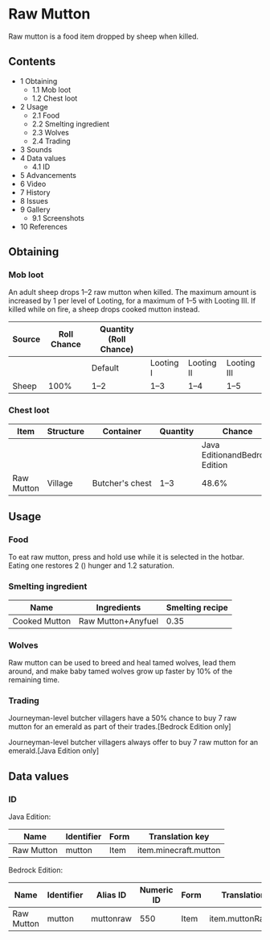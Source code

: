 # Raw Mutton
Raw mutton is a food item dropped by sheep when killed.

## Contents
- 1 Obtaining
	- 1.1 Mob loot
	- 1.2 Chest loot
- 2 Usage
	- 2.1 Food
	- 2.2 Smelting ingredient
	- 2.3 Wolves
	- 2.4 Trading
- 3 Sounds
- 4 Data values
	- 4.1 ID
- 5 Advancements
- 6 Video
- 7 History
- 8 Issues
- 9 Gallery
	- 9.1 Screenshots
- 10 References

## Obtaining
### Mob loot
An adult sheep drops 1–2 raw mutton when killed. The maximum amount is increased by 1 per level of Looting, for a maximum of 1–5 with Looting III. If killed while on fire, a sheep drops cooked mutton instead.

| Source | Roll Chance | Quantity (Roll Chance) |           |            |             |
|--------|-------------|------------------------|-----------|------------|-------------|
|        |             | Default                | Looting I | Looting II | Looting III |
| Sheep  | 100%        | 1–2                    | 1–3       | 1–4        | 1–5         |

### Chest loot
| Item       | Structure | Container       | Quantity | Chance                         |
|------------|-----------|-----------------|----------|--------------------------------|
|            |           |                 |          | Java EditionandBedrock Edition |
| Raw Mutton | Village   | Butcher's chest | 1–3      | 48.6%                          |

## Usage
### Food
To eat raw mutton, press and hold use while it is selected in the hotbar. Eating one restores 2 () hunger and 1.2 saturation.

### Smelting ingredient
| Name          | Ingredients        | Smelting recipe |
|---------------|--------------------|-----------------|
| Cooked Mutton | Raw Mutton+Anyfuel | 0.35            |

### Wolves
Raw mutton can be used to breed and heal tamed wolves, lead them around, and make baby tamed wolves grow up faster by 10% of the remaining time.

### Trading
Journeyman-level butcher villagers have a 50% chance to buy 7 raw mutton for an emerald as part of their trades.‌[Bedrock Edition  only]

Journeyman-level butcher villagers always offer to buy 7 raw mutton for an emerald.‌[Java Edition  only]

## Data values
### ID
Java Edition:

| Name       | Identifier | Form | Translation key       |
|------------|------------|------|-----------------------|
| Raw Mutton | mutton     | Item | item.minecraft.mutton |

Bedrock Edition:

| Name       | Identifier | Alias ID  | Numeric ID | Form | Translation key     |
|------------|------------|-----------|------------|------|---------------------|
| Raw Mutton | mutton     | muttonraw | 550        | Item | item.muttonRaw.name |

